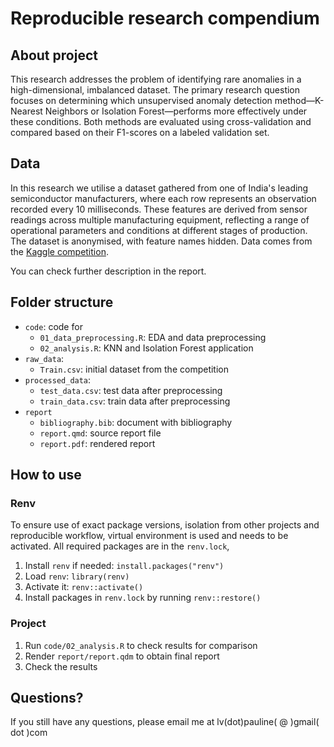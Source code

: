 # Reproducible research compendium

## About project 
This research addresses the problem of identifying rare anomalies in a high-dimensional, imbalanced dataset. The primary research question focuses on determining which unsupervised anomaly detection method—K-Nearest Neighbors or Isolation Forest—performs more effectively under these conditions. Both methods are evaluated using cross-validation and compared based on their F1-scores on a labeled validation set. 


## Data 
In this research we utilise a dataset gathered from one of India's leading semiconductor manufacturers, where each row represents an observation recorded every 10 milliseconds. These features are derived from sensor readings across multiple manufacturing equipment, reflecting a range of operational parameters and conditions at different stages of production. The dataset is anonymised, with feature names hidden. Data comes from the [Kaggle competition](https://www.kaggle.com/datasets/subham07/detecting-anomalies-in-water-manufacturing/data).

You can check further description in the report. 

## Folder structure 
   - `code`: code for 
      * `01_data_preprocessing.R`: EDA and data preprocessing
      * `02_analysis.R`: KNN and Isolation Forest application 
   - `raw_data`: 
      * `Train.csv`: initial dataset from the competition 
   - `processed_data`:
      * `test_data.csv`: test data after preprocessing
      * `train_data.csv`: train data after preprocessing
   - `report`
      * `bibliography.bib`: document with bibliography 
      * `report.qmd`: source report file
      * `report.pdf`: rendered report 

   
## How to use 
### Renv
To ensure use of exact package versions, isolation from other projects and reproducible workflow, virtual environment is used and needs to be activated. All required packages are in the `renv.lock`,  
  1. Install `renv` if needed: `install.packages("renv")`
  2. Load `renv`: `library(renv)`
  3. Activate it: `renv::activate()`
  4. Install packages in `renv.lock` by running `renv::restore()`

### Project
1. Run `code/02_analysis.R` to check results for comparison
2. Render `report/report.qdm` to obtain final report
3. Check the results

## Questions? 
If you still have any questions, please email me at lv(dot)pauline( @ )gmail( dot )com
